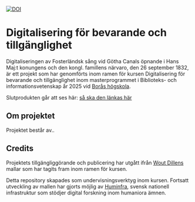[![DOI](https://zenodo.org/badge/471756787.svg)](https://zenodo.org/badge/latestdoi/471756787)

# Digitalisering för bevarande och tillgänglighet

Digitaliseringen av Fosterländsk sång vid Götha Canals öpnande i Hans Maj:t konungens och den kongl. famillens närvaro, den 26 september 1832, är ett projekt som har genomförts inom ramen för kursen Digitalisering för bevarande och tillgänglighet inom masterprogrammet i Biblioteks- och informationsvetenskap år 2025 vid [Borås högskola](https://www.hb.se/).

Slutprodukten går att ses här: [så ska den länkas här]()

## Om projektet
Projektet består av.. 

## Credits
Projektets tillgängliggörande och publicering har utgått ifrån [Wout Dillens](https://github.com/WoutDLN) mallar som har tagits fram inom ramen för kursen.

Detta repository skapades som undervisningsverktyg inom kursen. Fortsatt utveckling av mallen har gjorts möjlig av [Huminfra](https://www.huminfra.se), svensk nationell infrastruktur som stödjer digital forskning inom humaniora ämnen.
